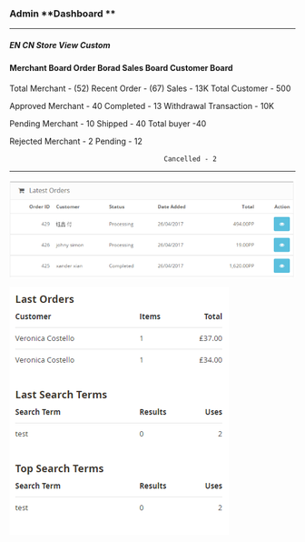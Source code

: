 ### Admin **Dashboard **

---

##### EN CN                      Store View               Custom

#### Merchant Board                              Order Borad                     Sales Board                             Customer Board

Total Merchant  - \(52\)                                   Recent Order - \(67\)                  Sales - 13K                                          Total Customer - 500

Approved Merchant - 40                               Completed - 13                        Withdrawal Transaction - 10K

Pending Merchant - 10                                 Shipped - 40                              Total buyer -40

Rejected Merchant - 2                                   Pending - 12

```
                                      Cancelled - 2
```

---

![](/assets/AdminDashboardOrder.png)

![](/assets/AdminLatestOrder.png)

